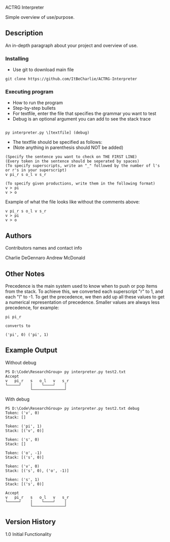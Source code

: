 ACTRG Interpreter

Simple overview of use/purpose.

## Description

An in-depth paragraph about your project and overview of use.

### Installing

-   Use git to download main file

```shell
git clone https://github.com/ItBeCharlie/ACTRG-Interpreter
```

### Executing program

-   How to run the program
-   Step-by-step bullets
-   For textfile, enter the file that specifies the grammar you want to test
-   Debug is an optional argument you can add to see the stack trace

```

py interpreter.py \[textfile] (debug)

```

-   The textfile should be specified as follows:
-   (Note anything in parenthesis should NOT be added)

```
(Specify the sentence you want to check on THE FIRST LINE)
(Every token in the sentence should be seperated by spaces)
(To specify superscripts, write an "_" followed by the number of l's or r's in your superscript)
v pi_r s o_l v s_r

(To specify given productions, write them in the following format)
v > pi
v > o
```

Example of what the file looks like without the comments above:

```
v pi_r s o_l v s_r
v > pi
v > o
```

## Authors

Contributors names and contact info

Charlie DeGennaro
Andrew McDonald

## Other Notes

Precedence is the main system used to know when to push or pop items
from the stack. To achieve this, we converted each superscript "r" to 1,
and each "l" to -1. To get the precedence, we then add up all these values
to get a numerical representation of precedence. Smaller values are always
less precedence, for example:

```
pi pi_r

converts to

('pi', 0) ('pi', 1)
```

## Example Output

Without debug

```
PS D:\Code\ResearchGroup> py interpreter.py test2.txt
Accept
v   pi_r   s   o_l   v   s_r
└─────┘    │    └────┘    │
           └──────────────┘
```

With debug

```
PS D:\Code\ResearchGroup> py interpreter.py test2.txt debug
Token: ('v', 0)
Stack: []

Token: ('pi', 1)
Stack: [('v', 0)]

Token: ('s', 0)
Stack: []

Token: ('o', -1)
Stack: [('s', 0)]

Token: ('v', 0)
Stack: [('s', 0), ('o', -1)]

Token: ('s', 1)
Stack: [('s', 0)]

Accept
v   pi_r   s   o_l   v   s_r
└─────┘    │    └────┘    │
           └──────────────┘
```

## Version History

1.0 Initial Functionality
